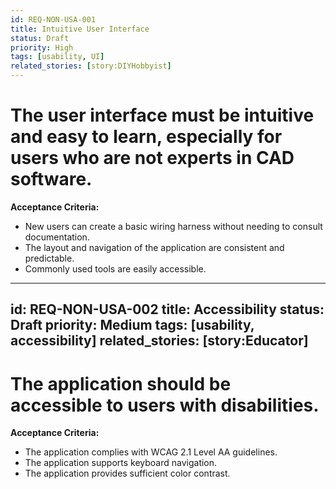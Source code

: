 ```yaml
---
id: REQ-NON-USA-001
title: Intuitive User Interface
status: Draft
priority: High
tags: [usability, UI]
related_stories: [story:DIYHobbyist]
---
```


# The user interface must be intuitive and easy to learn, especially for users who are not experts in CAD software.

**Acceptance Criteria:**
*   New users can create a basic wiring harness without needing to consult documentation.
*   The layout and navigation of the application are consistent and predictable.
*   Commonly used tools are easily accessible.

---
id: REQ-NON-USA-002
title: Accessibility
status: Draft
priority: Medium
tags: [usability, accessibility]
related_stories: [story:Educator]
---

# The application should be accessible to users with disabilities.

**Acceptance Criteria:**
*   The application complies with WCAG 2.1 Level AA guidelines.
*   The application supports keyboard navigation.
*   The application provides sufficient color contrast.
